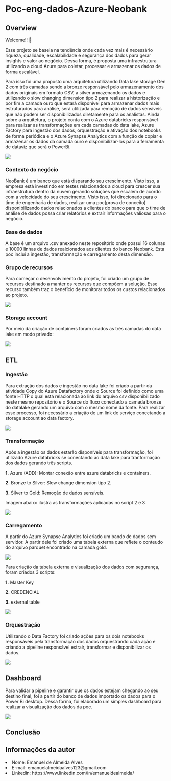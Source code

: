 # Poc-eng-dados-Azure-Neobank
## Overview
Welcome!! 🚀

Esse projeto se baseia na tendência onde cada vez mais é necessário riqueza, qualidade, escalabilidade e segurança dos dados para gerar insights e valor ao negócio. Dessa forma, é proposta uma infraestrutura utilizando a cloud Azure para coletar, processar e armazenar os dados de forma escalável.

Para isso foi uma proposto uma arquitetura utilizando Data lake storage Gen 2 com três camadas sendo a bronze responsável pelo armazenamento dos dados originais em formato CSV, a silver armazenando os dados e utilizando o slow changing dimension tipo 2 para realizar a historização e por fim a camada ouro que estará disponível para armazenar dados mais estruturados para análise, será utilizada para remoção de dados sensíveis que não podem ser disponibilizados diretamente para os analistas.
Ainda sobre a arquitetura, o projeto conta com o Azure databricks responsável para realizar as transformações em cada camadas do data lake, Azure Factory para ingestão dos dados, orquestração e ativação dos notebooks de forma periódica e o Azure Synapse Analytics com a função de copiar e armazenar os dados da camada ouro e disponibilizar-los para a ferramenta de dataviz que será o PowerBi.


<img src="/Imagens/azure-pipeline-schematic.drawio.png">


### Contexto do negócio
NeoBank é um banco que está disparando seu crescimento. Visto isso, a empresa está investindo em testes relacionados a cloud para crescer sua infraestrutura dentro da nuvem gerando soluções que escalem de acordo com a velocidade do seu crescimento. Visto isso, foi direcionado para o time de engenharia de dados, realizar uma poc(prova de conceito) disponibilizando dados relacionados a clientes do banco para que o time de análise de dados possa criar relatórios e extrair informações valiosas para o negócio.
### Base de dados
A base é um arquivo .csv anexado neste repositório onde possui 16 colunas e 10000 linhas de dados realcionados aos clientes do banco Neobank. Esta poc inclui a ingestão, transformação e carregamento desta dimensão.  

### Grupo de recursos
Para começar o desenvolvimento do projeto, foi criado um grupo de recursos destinado a manter os recursos que compõem a solução. Esse recurso também traz o benefício de monitorar todos os custos relacionados ao projeto.

<img src="/Imagens/resourcegroup.PNG">

### Storage account
Por meio da criação de containers foram criados as três camadas do data lake em modo privado:

<img src="/Imagens/containers.PNG">

## ETL

### Ingestão 
Para extração dos dados e ingestão no data lake foi criado a partir da atividade Copy do Azure Datafactory onde o Source foi definido como uma fonte HTTP o qual está relacionada ao link do arquivo csv disponibilizado neste mesmo repositório e o Source do fluxo conectado a camada bronze do datalake gerando um arquivo com o mesmo nome da fonte. Para realizar esse processo, foi necessário a criação de um link de serviço conectando a storage account ao data factory.


<img src="/Imagens/copy.PNG">

### Transformação
Após a ingestão os dados estarão disponíveis para transformação, foi utilizado Azure databricks se conectando ao data lake para tranformação dos dados gerando três scripts.

<b>1.</b>  Azure (ADD): Montar conexão entre azure databricks e containers.

<b>2.</b>  Bronze to Silver: Slow change dimension tipo 2.

<b>3.</b>  Silver to Gold: Remoção de dados sensíveis.

Imagem abaixo ilustra as transformações aplicadas no script 2 e 3

<img src="/Imagens/Scripts.drawio.png">

### Carregamento 
A partir do Azure Synapse Analytics foi criado um bando de dados sem servidor. A partir dele foi criado uma tabela externa que reflete o conteudo do arquivo parquet encontrado na camada gold.

<img src="/Imagens/TABLEXTERNA.PNG">

Para criação da tabela externa e visualização dos dados com segurança, foram criados 3 scripts:

<b>1.</b>  Master Key

<b>2.</b>  CREDENCIAL

<b>3.</b>  external table

<img src="/Imagens/SCRIPTSASA.PNG">


### Orquestração 
Utilizando o Data Factory foi criado ações para os dois notebooks responsáveis pela transformação dos dados orquestrando cada ação e criando a pipeline responsável extrair, transformar e disponibilizar os dados.  

<img src="/Imagens/pipelineADF.PNG">



## Dashboard
Para validar a pipeline e garantir que os dados estejam chegando ao seu destino final, foi a partir do banco de dados importado os dados para o Power Bi desktop. Dessa forma, foi elaborado um simples dashboard para realizar a visualização dos dados da poc.

<img src="/Imagens/Power BI.PNG">

## Conclusão
  



## Informações da autor
<li>Nome: Emanuel de Almeida Alves</li>
<li>E-mail: emanuelalmeidaalves123@gmail.com</li>
<li>Linkedin: https://www.linkedin.com/in/emanueldealmeida/</li>
